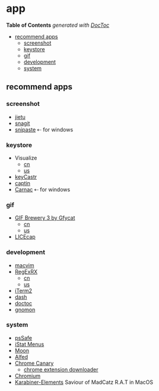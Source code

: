 # app

**Table of Contents** _generated with_ [_DocToc_](https://github.com/thlorenz/doctoc)

* [recommend apps](app.md#recommend-apps)
  * [screenshot](app.md#screenshot)
  * [keystore](app.md#keystore)
  * [gif](app.md#gif)
  * [development](app.md#development)
  * [system](app.md#system)

## recommend apps

### screenshot

* [jietu](https://jietu.qq.com/)
* [snagit](https://www.techsmith.com/screen-capture.html)
* [snipaste](https://www.snipaste.com/)   ⇠ for windows

### keystore

* Visualize
  * [cn](https://apps.apple.com/cn/app/visualize-display-your-keystrokes-and-mouse-clicks/id978980906?l=en&mt=12)
  * [us](https://apps.apple.com/us/app/visualize-display-your-keystrokes-and-mouse-clicks/id978980906?mt=12)
* [keyCastr](https://github.com/keycastr/keycastr)
* [captin](app.md)
* [Carnac](http://carnackeys.com/)      ⇠ for windows

### gif

* [GIF Brewery 3 by Gfycat](https://gfycat.com/gifbrewery)
  * [cn](https://apps.apple.com/cn/app/gif-brewery-3-by-gfycat/id1081413713?l=en&mt=12)
  * [us](https://apps.apple.com/us/app/gif-brewery-3-by-gfycat/id1081413713?mt=12)
* [LICEcap](https://www.cockos.com/licecap/)

### development

* [macvim](https://github.com/macvim-dev/macvim)
* [RegExRX](https://www.macupdate.com/app/mac/33164/regexrx)
  * [cn](https://apps.apple.com/cn/app/regexrx/id498370702?l=en&mt=12)
  * [us](https://apps.apple.com/us/app/regexrx/id498370702?mt=12)
* [iTerm2](https://www.iterm2.com/)
* [dash](https://kapeli.com/dash)
* [doctoc](https://github.com/thlorenz/doctoc)
* [gnomon](https://www.npmjs.com/package/gnomon)

### system

* [psSafe](https://pwsafe.org/)
* [iStat Menus](https://bjango.com/mac/istatmenus/)
* [Moon](https://manytricks.com/moom/)
* [Alfed](https://www.alfredapp.com/)
* [Chrome Canary](https://www.google.com/chrome/canary/?platform=mac&standalone=1)
  * [chrome extension downloader](https://chrome-extension-downloader.com/)
* [Chromium](https://www.chromium.org/getting-involved/download-chromium)
* [Karabiner-Elements](https://karabiner-elements.pqrs.org/) Saviour of MadCatz R.A.T in MacOS

